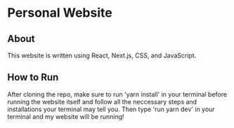 # Personal Website

## About

This website is written using React, Next.js, CSS, and JavaScript.

## How to Run

After cloning the repo, make sure to run 'yarn install' in your terminal before running the website itself and follow all the neccessary steps and installations your terminal may tell you. Then type 'run yarn dev' in your terminal and my website will be running!
